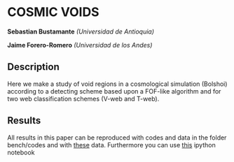 COSMIC VOIDS
==============================================
**Sebastian Bustamante**
*(Universidad de Antioquia)*

**Jaime Forero-Romero**
*(Universidad de los Andes)*


Description
-----------------------------------------------------------------------------------------
Here we make a study of void regions in a cosmological simulation (Bolshoi) according to 
a detecting scheme based upon a FOF-like algorithm and for two web classification schemes 
(V-web and T-web).


Results
-----------------------------------------------------------------------------------------
All results in this paper can be reproduced with codes and data in the folder bench/codes 
and with [these](https://goo.gl/AYyDa) data. Furthermore you can use [this](http://nbviewer.ipython.org/github/sbustamante/CosmicVoidsPaper/blob/master/bench/analysis.ipynb?create=1) 
ipython notebook
